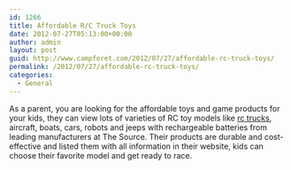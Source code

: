 ```yaml
---
id: 1266
title: Affordable R/C Truck Toys
date: 2012-07-27T05:13:00+00:00
author: admin
layout: post
guid: http://www.campforet.com/2012/07/27/affordable-rc-truck-toys/
permalink: /2012/07/27/affordable-rc-truck-toys/
categories:
  - General
---
```

As a parent, you are looking for the affordable toys and game products for your kids, they can view lots of varieties of RC toy models like [rc trucks](http://www.thesource.ca/estore/category.aspx?language=en-CA&catalog=Online&category=RCTrucks), aircraft, boats, cars, robots and jeeps with rechargeable batteries from leading manufacturers at The Source. Their products are durable and cost-effective and listed them with all information in their website, kids can choose their favorite model and get ready to race.